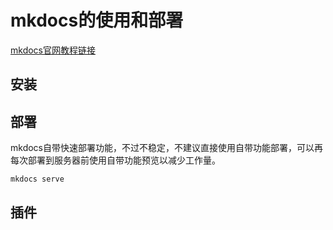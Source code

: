 # mkdocs的使用和部署

[mkdocs官网教程链接](https://squidfunk.github.io/mkdocs-material/)

## 安装

## 部署

mkdocs自带快速部署功能，不过不稳定，不建议直接使用自带功能部署，可以再每次部署到服务器前使用自带功能预览以减少工作量。  
```bash
mkdocs serve
```

## 插件